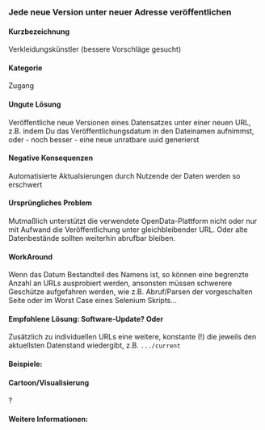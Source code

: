 ### Jede neue Version unter neuer Adresse veröffentlichen

####  Kurzbezeichnung
Verkleidungskünstler (bessere Vorschläge gesucht)

####  Kategorie
Zugang

####  Ungute Lösung
Veröffentliche neue Versionen eines Datensatzes unter einer neuen URL, z.B. indem Du das Veröffentlichungsdatum in den Dateinamen aufnimmst, oder - noch besser - eine neue unratbare uuid generierst

####  Negative Konsequenzen
Automatisierte Aktualsierungen durch Nutzende der Daten werden so erschwert

####  Ursprüngliches Problem
Mutmaßlich unterstützt die verwendete OpenData-Plattform nicht oder nur mit Aufwand die Veröffentlichung unter gleichbleibender URL. Oder alte Datenbestände sollten weiterhin abrufbar bleiben.

####  WorkAround
Wenn das Datum Bestandteil des Namens ist, so können eine begrenzte Anzahl an URLs ausprobiert werden, ansonsten müssen schwerere Geschütze aufgefahren werden, wie z.B. Abruf/Parsen der vorgeschalten Seite oder im Worst Case eines Selenium Skripts... 

####  Empfohlene Lösung: Software-Update? Oder
Zusätzlich zu individuellen URLs eine weitere, konstante (!) die jeweils den aktuellsten Datenstand wiedergibt, z.B. `.../current`

#### Beispiele:

####  Cartoon/Visualisierung
?

#### Weitere Informationen:
